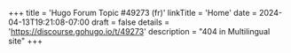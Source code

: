 +++
title = 'Hugo Forum Topic #49273 (fr)'
linkTitle = 'Home'
date = 2024-04-13T19:21:08-07:00
draft = false
details = 'https://discourse.gohugo.io/t/49273'
description = "404 in Multilingual site"
+++
